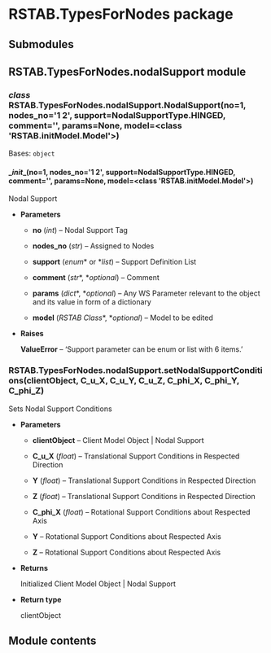 # RSTAB.TypesForNodes package

## Submodules

## RSTAB.TypesForNodes.nodalSupport module


### _class_ RSTAB.TypesForNodes.nodalSupport.NodalSupport(no=1, nodes_no='1 2', support=NodalSupportType.HINGED, comment='', params=None, model=<class 'RSTAB.initModel.Model'>)
Bases: `object`


#### \__init__(no=1, nodes_no='1 2', support=NodalSupportType.HINGED, comment='', params=None, model=<class 'RSTAB.initModel.Model'>)
Nodal Support


* **Parameters**

    
    * **no** (*int*) – Nodal Support Tag


    * **nodes_no** (*str*) – Assigned to Nodes


    * **support** (*enum** or **list*) – Support Definition List


    * **comment** (*str**, **optional*) – Comment


    * **params** (*dict**, **optional*) – Any WS Parameter relevant to the object and its value in form of a dictionary


    * **model** (*RSTAB Class**, **optional*) – Model to be edited



* **Raises**

    **ValueError** – ‘Support parameter can be enum or list with 6 items.’



### RSTAB.TypesForNodes.nodalSupport.setNodalSupportConditions(clientObject, C_u_X, C_u_Y, C_u_Z, C_phi_X, C_phi_Y, C_phi_Z)
Sets Nodal Support Conditions


* **Parameters**

    
    * **clientObject** – Client Model Object | Nodal Support


    * **C_u_X** (*float*) – Translational Support Conditions in Respected Direction


    * **Y** (*float*) – Translational Support Conditions in Respected Direction


    * **Z** (*float*) – Translational Support Conditions in Respected Direction


    * **C_phi_X** (*float*) – Rotational Support Conditions about Respected Axis


    * **Y** – Rotational Support Conditions about Respected Axis


    * **Z** – Rotational Support Conditions about Respected Axis



* **Returns**

    Initialized Client Model Object | Nodal Support



* **Return type**

    clientObject


## Module contents
